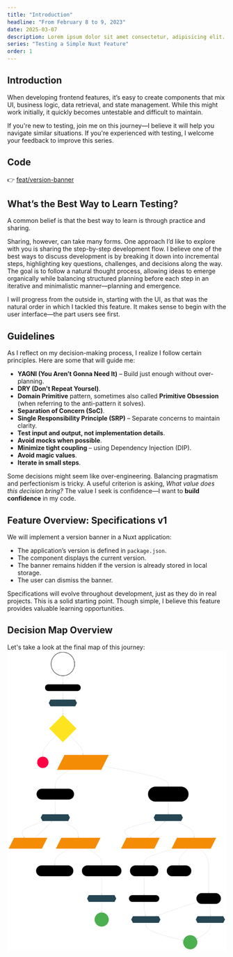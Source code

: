 ```yaml
---
title: "Introduction"
headline: "From February 8 to 9, 2023"
date: 2025-03-07
description: Lorem ipsum dolor sit amet consectetur, adipisicing elit. Repellendus assumenda deleniti itaque molestias odio quidem praesentium, numquam veniam animi ipsam velit iure atque delectus debitis quisquam tempore optio ea corrupti.
series: "Testing a Simple Nuxt Feature"
order: 1
---
```


## Introduction

When developing frontend features, it’s easy to create components that mix UI, business logic, data retrieval, and state management. While this might work initially, it quickly becomes untestable and difficult to maintain.

If you're new to testing, join me on this journey—I believe it will help you navigate similar situations. If you're experienced with testing, I welcome your feedback to improve this series.

## Code

👉 [feat/version-banner](https://github.com/jeromeabel/nuxt-clean-architecture/tree/feat/version-banner)

## What’s the Best Way to Learn Testing?

A common belief is that the best way to learn is through practice and sharing.

Sharing, however, can take many forms. One approach I’d like to explore with you is sharing the step-by-step development flow. I believe one of the best ways to discuss development is by breaking it down into incremental steps, highlighting key questions, challenges, and decisions along the way. The goal is to follow a natural thought process, allowing ideas to emerge organically while balancing structured planning before each step in an iterative and minimalistic manner—planning and emergence.

I will progress from the outside in, starting with the UI, as that was the natural order in which I tackled this feature. It makes sense to begin with the user interface—the part users see first.

## Guidelines

As I reflect on my decision-making process, I realize I follow certain principles. Here are some that will guide me:

- **YAGNI (You Aren’t Gonna Need It)** – Build just enough without over-planning.
- **DRY (Don't Repeat Yoursel)**.
- **Domain Primitive** pattern, sometimes also called **Primitive Obsession** (when referring to the anti-pattern it solves).
- **Separation of Concern (SoC)**.
- **Single Responsibility Principle (SRP)** – Separate concerns to maintain clarity.
- **Test input and output, not implementation details**.
- **Avoid mocks when possible**.
- **Minimize tight coupling** – using Dependency Injection (DIP).
- **Avoid magic values**.
- **Iterate in small steps**.

Some decisions might seem like over-engineering. Balancing pragmatism and perfectionism is tricky. A useful criterion is asking, _What value does this decision bring?_ The value I seek is confidence—I want to **build confidence** in my code.

## Feature Overview: Specifications v1

We will implement a version banner in a Nuxt application:

- The application’s version is defined in `package.json`.
- The component displays the current version.
- The banner remains hidden if the version is already stored in local storage.
- The user can dismiss the banner.

Specifications will evolve throughout development, just as they do in real projects. This is a solid starting point. Though simple, I believe this feature provides valuable learning opportunities.

## Decision Map Overview

Let's take a look at the final map of this journey:
![Decision Map Graph](./graph.svg)
